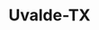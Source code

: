 ---
title: Uvalde-TX
slug: uvalde-tx
f_state:
- cms/state/texas.md
f_locations:
- cms/payday-loan/b-w-finance-co-5064.md
- cms/payday-loan/b-w-finance-co-5068.md
- cms/payday-loan/check-go-9931.md
- cms/payday-loan/max-cash-express-20710.md
- cms/payday-loan/mr-payroll-22219.md
- cms/payday-loan/mr-payroll-22236.md
updated-on: '2024-05-30T13:41:28.615Z'
created-on: '2024-05-30T13:41:28.615Z'
published-on: '2024-05-30T13:54:32.469Z'
f_city: Uvalde
layout: '[city].html'
tags: city
---